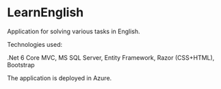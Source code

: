 # LearnEnglish
Application for solving various tasks in English.

Technologies used:

.Net 6 Core MVC, MS SQL Server, Entity Framework, Razor (CSS+HTML), Bootstrap

The application is deployed in Azure.
